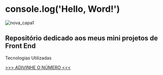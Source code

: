 #                   console.log('Hello, Word!')
![nova_capa1](https://user-images.githubusercontent.com/111925696/210267659-cb7e3a6a-1af6-44dc-b8e7-42534c67e475.png)
 <h2>Repositório dedicado aos meus mini projetos de Front End</h2>
 <p>
  Tecnologias Utilizadas
 </p>

<a href="https://melquetrindade.github.io/front_end/adivinhe_num/ex6.html">>>> ADIVINHE O NÚMERO <<< </a>
